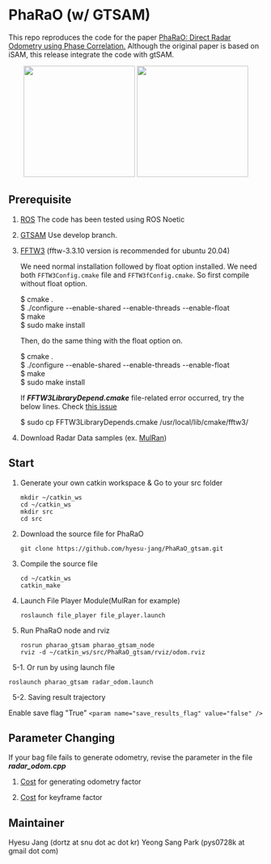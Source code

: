 
# PhaRaO (w/ GTSAM)

This repo reproduces the code for the paper [PhaRaO: Direct Radar Odometry using Phase Correlation.](https://rpm.snu.ac.kr/publications/yspark-2020-icra.pdf)
Although the original paper is based on iSAM, this release integrate the code with gtSAM.

<p align="center"><img src="https://github.com/hyesu-jang/PhaRaO_gtsam/assets/30336462/655f5e0e-5391-423f-af94-4f94809e40b3" height=220> <img src="https://github.com/hyesu-jang/PhaRaO_gtsam/assets/30336462/28635bcd-02cc-4024-b8b7-f494cc4a9eb6" height=220></p>



## Prerequisite
1. [ROS](https://wiki.ros.org/noetic/Installation/Ubuntu) The code has been tested using ROS Noetic
2. [GTSAM](https://gtsam.org/)
   Use develop branch.
   
4. [FFTW3](https://www.fftw.org/download.html)
   (fftw-3.3.10 version is recommended for ubuntu 20.04)

   We need normal installation followed by float option installed. We need both `FFTW3Config.cmake` file and `FFTW3fConfig.cmake`. So first compile without float option.
   
   $ cmake .  
   $ ./configure --enable-shared --enable-threads --enable-float  
   $ make  
   $ sudo make install

   Then, do the same thing with the float option on.
   
   $ cmake .  
   $ ./configure --enable-shared --enable-threads --enable-float  
   $ make  
   $ sudo make install 
   
   If **_FFTW3LibraryDepend.cmake_** file-related error occurred, try the below lines. Check [this issue](https://github.com/hyesu-jang/PhaRaO_gtsam/issues/2)
 
   $ sudo cp FFTW3LibraryDepends.cmake /usr/local/lib/cmake/fftw3/  

6. Download Radar Data samples (ex. [MulRan](https://sites.google.com/view/mulran-pr/dataset))

## Start
1. Generate your own catkin workspace & Go to your src folder
   ~~~
   mkdir ~/catkin_ws
   cd ~/catkin_ws
   mkdir src
   cd src
   ~~~
2. Download the source file for PhaRaO
   ~~~
   git clone https://github.com/hyesu-jang/PhaRaO_gtsam.git
   ~~~

3. Compile the source file
   ~~~
   cd ~/catkin_ws
   catkin_make
   ~~~
4. Launch File Player Module(MulRan for example)
    ~~~
    roslaunch file_player file_player.launch
    ~~~
5. Run PhaRaO node and rviz
    ~~~
    rosrun pharao_gtsam pharao_gtsam_node
    rviz -d ~/catkin_ws/src/PhaRaO_gtsam/rviz/odom.rviz
    ~~~
&nbsp; 5-1. Or run by using launch file
   ~~~
   roslaunch pharao_gtsam radar_odom.launch
   ~~~

&nbsp; 5-2. Saving result trajectory

   Enable save flag "True"
   `<param name="save_results_flag" value="false" />`

## Parameter Changing
If your bag file fails to generate odometry, revise the parameter in the file **_radar_odom.cpp_**

1. [Cost](https://github.com/hyesu-jang/PhaRaO_gtsam/blob/258a9e1e354d34ad936613117b53aabf090398fc/src/radar_odom.cpp#L491) for generating odometry factor

2. [Cost](https://github.com/hyesu-jang/PhaRaO_gtsam/blob/258a9e1e354d34ad936613117b53aabf090398fc/src/radar_odom.cpp#L623) for keyframe factor

## Maintainer

Hyesu Jang (dortz at snu dot ac dot kr)
Yeong Sang Park (pys0728k at gmail dot com)
